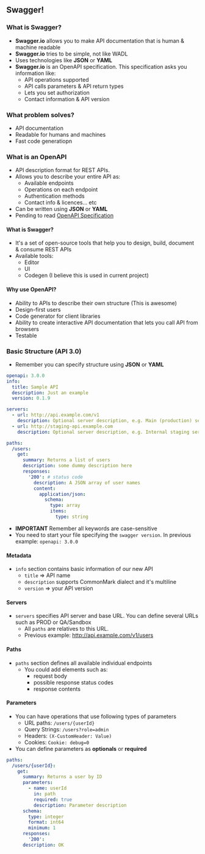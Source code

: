 ## Swagger!
### What is Swagger?
- **Swagger.io** allows you to make API documentation that is human & machine readable
- **Swagger.io** tries to be simple, not like WADL
- Uses technologies like **JSON** or **YAML**
- **Swagger.io** is an OpenAPI specification. This specification asks you information like:
  - API operations supported
  - API calls parameters & API return types
  - Lets you set authorization
  - Contact information & API version

### What problem solves?
- API documentation
- Readable for humans and machines
- Fast code generatiopn

### What is an OpenAPI
- API description format for REST APIs. 
- Allows you to describe your entire API as:
  - Available endpoints
  - Operations on each endpoint
  - Authentication methods
  - Contact info & licences... etc
- Can be written using __JSON__ or __YAML__
- Pending to read [OpenAPI Specification](https://github.com/OAI/OpenAPI-Specification/blob/master/versions/3.0.2.md)

#### What is Swagger?
- It's a set of open-source tools that help you to design, build, document & consume REST APIs
- Available tools:
  - Editor
  - UI
  - Codegen (I believe this is used in current project)

#### Why use OpenAPI?
- Ability to APIs to describe their own structure (This is awesome)
- Design-first users
- Code generator for client libraries
- Ability to create interactive API documentation that lets you call API from browsers
- Testable

### Basic Structure (API 3.0)
- Remember you can specify structure using **JSON** or **YAML**
```yaml
openapi: 3.0.0
info:
  title: Sample API
  description: Just an example
  version: 0.1.9

servers:
  - url: http://api.example.com/v1
    description: Optional server description, e.g. Main (production) server
  - url: http://staging-api.example.com
    description: Optional server description, e.g. Internal staging server for testing

paths:
  /users:
    get:
      summary: Returns a list of users
      description: some dummy description here
      responses:
        '200': # status code
          description: A JSON array of user names
          content:
            application/json:
              schema:
                type: array
                items: 
                  type: string
```
- **IMPORTANT** Remember all keywords are case-sensitive
- You need to start your file specifying the `swagger version`. In previous example: `openapi: 3.0.0`

#### Metadata
- `info` section contains basic information of our new API
  - `title` => API name 
  - `description` supports CommonMark dialect and it's multiline
  - `version` => your API version

#### Servers
- `servers` specifies API server and base URL. You can define several URLs such as PROD or QA/Sandbox
  - All `paths` are relatives to this URL.
  - Previous example: http://api.example.com/v1/users

#### Paths
- `paths` section defines all available individual endpoints
  - You could add elements such as:
    - request body
    - possible response status codes
    - response contents

#### Parameters
- You can have operations that use following types of parameters
  - URL paths: `/users/{userId}`
  - Query Strings: `/users?role=admin`
  - Headers: `(X-CustomHeader: Value)`
  - Cookies: `Cookie: debug=0`
- You can define parameters as __optionals__ or __required__
```yaml
paths:
  /users/{userId}:
    get:
      summary: Returns a user by ID
      parameters:
        - name: userId
          in: path
          required: true
          description: Parameter description
	  schema:
	    type: integer
	    format: int64
	    minimum: 1
      responses:
        '200':
	  description: OK
```
